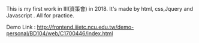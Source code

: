 This is my first work in III(資策會) in 2018. It's made by html, css,Jquery and Javascript .
All for practice.

Demo Link : http://frontend.iiietc.ncu.edu.tw/demo-personal/BD104/web/C1700446/index.html
